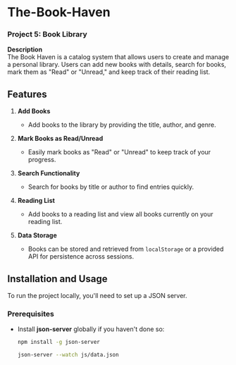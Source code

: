 # The-Book-Haven

### Project 5: Book Library

**Description**  
The Book Haven is a catalog system that allows users to create and manage a personal library. Users can add new books with details, search for books, mark them as "Read" or "Unread," and keep track of their reading list.

## Features

1. **Add Books**  
   - Add books to the library by providing the title, author, and genre.

2. **Mark Books as Read/Unread**  
   - Easily mark books as "Read" or "Unread" to keep track of your progress.

3. **Search Functionality**  
   - Search for books by title or author to find entries quickly.

4. **Reading List**  
   - Add books to a reading list and view all books currently on your reading list.

5. **Data Storage**  
   - Books can be stored and retrieved from `localStorage` or a provided API for persistence across sessions.

## Installation and Usage

To run the project locally, you'll need to set up a JSON server.

### Prerequisites

- Install **json-server** globally if you haven't done so:
  
  ```bash
  npm install -g json-server

  json-server --watch js/data.json

